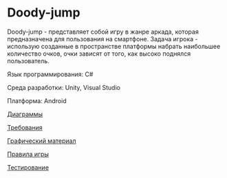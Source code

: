 # Doody-jump
Doody-jump - представляет собой игру в жанре аркада, которая предназначена для пользования на смартфоне. Задача игрока - использую созданные в пространстве платформы набрать наибольшее количество очков, очки зависят от того, как высоко поднялся пользователь.

Язык программирования: C#

Среда разработки: Unity, Visual Studio

Платформа: Android

[Диаграммы](https://github.com/fantomazio/project-doodyjump/tree/main/Диаграммы)

[Требования](https://github.com/fantomazio/project-doodyjump/tree/main/Документация)

[Графический материал](https://github.com/fantomazio/project-doodyjump/tree/main/Мокапы)

[Правила игры](https://github.com/fantomazio/project-doodyjump/tree/main/Правила%20игры)

[Тестирование](https://github.com/fantomazio/project-doodyjump/tree/main/Тестирование/Test%20Plan.md)
